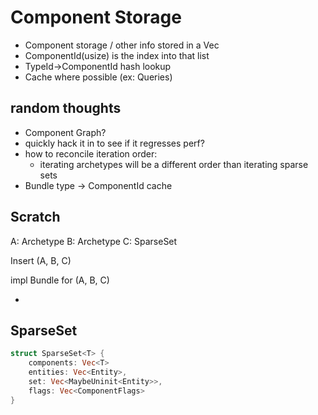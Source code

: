 # Component Storage

* Component storage / other info stored in a Vec<ComponentInfo>
* ComponentId(usize) is the index into that list
* TypeId->ComponentId hash lookup
* Cache where possible (ex: Queries)

## random thoughts

* Component Graph?
* quickly hack it in to see if it regresses perf?
* how to reconcile iteration order:
    * iterating archetypes will be a different order than iterating sparse sets
* Bundle type -> ComponentId cache


## Scratch

A: Archetype
B: Archetype
C: SparseSet

Insert (A, B, C)



impl Bundle for (A, B, C)

* 

## SparseSet

```rust
struct SparseSet<T> {
    components: Vec<T>
    entities: Vec<Entity>,
    set: Vec<MaybeUninit<Entity>>,
    flags: Vec<ComponentFlags>
}
```
